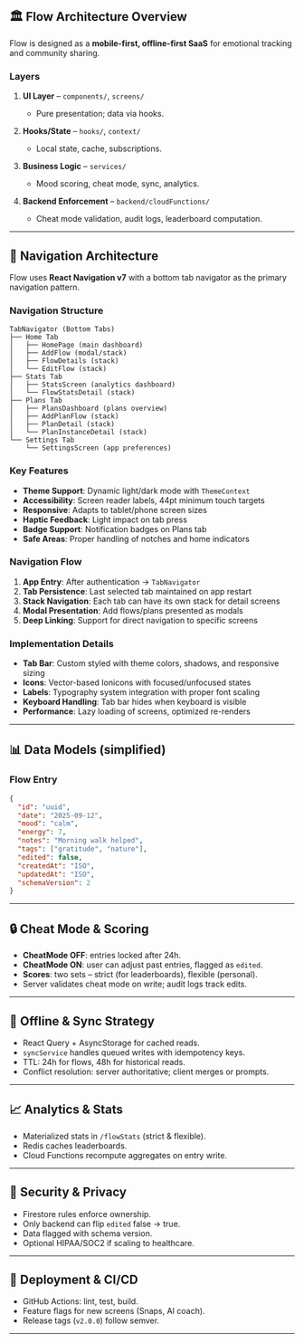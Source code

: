 ## 🏛️ Flow Architecture Overview

Flow is designed as a **mobile-first, offline-first SaaS** for emotional tracking and community sharing.

### Layers

1. **UI Layer** – `components/`, `screens/`

   * Pure presentation; data via hooks.
2. **Hooks/State** – `hooks/`, `context/`

   * Local state, cache, subscriptions.
3. **Business Logic** – `services/`

   * Mood scoring, cheat mode, sync, analytics.
4. **Backend Enforcement** – `backend/cloudFunctions/`

   * Cheat mode validation, audit logs, leaderboard computation.

---

## 🧭 Navigation Architecture

Flow uses **React Navigation v7** with a bottom tab navigator as the primary navigation pattern.

### Navigation Structure

```
TabNavigator (Bottom Tabs)
├── Home Tab
│   ├── HomePage (main dashboard)
│   ├── AddFlow (modal/stack)
│   ├── FlowDetails (stack)
│   └── EditFlow (stack)
├── Stats Tab
│   ├── StatsScreen (analytics dashboard)
│   └── FlowStatsDetail (stack)
├── Plans Tab
│   ├── PlansDashboard (plans overview)
│   ├── AddPlanFlow (stack)
│   ├── PlanDetail (stack)
│   └── PlanInstanceDetail (stack)
└── Settings Tab
    └── SettingsScreen (app preferences)
```

### Key Features

- **Theme Support**: Dynamic light/dark mode with `ThemeContext`
- **Accessibility**: Screen reader labels, 44pt minimum touch targets
- **Responsive**: Adapts to tablet/phone screen sizes
- **Haptic Feedback**: Light impact on tab press
- **Badge Support**: Notification badges on Plans tab
- **Safe Areas**: Proper handling of notches and home indicators

### Navigation Flow

1. **App Entry**: After authentication → `TabNavigator`
2. **Tab Persistence**: Last selected tab maintained on app restart
3. **Stack Navigation**: Each tab can have its own stack for detail screens
4. **Modal Presentation**: Add flows/plans presented as modals
5. **Deep Linking**: Support for direct navigation to specific screens

### Implementation Details

- **Tab Bar**: Custom styled with theme colors, shadows, and responsive sizing
- **Icons**: Vector-based Ionicons with focused/unfocused states
- **Labels**: Typography system integration with proper font scaling
- **Keyboard Handling**: Tab bar hides when keyboard is visible
- **Performance**: Lazy loading of screens, optimized re-renders

---

## 📊 Data Models (simplified)

### Flow Entry

```json
{
  "id": "uuid",
  "date": "2025-09-12",
  "mood": "calm",
  "energy": 7,
  "notes": "Morning walk helped",
  "tags": ["gratitude", "nature"],
  "edited": false,
  "createdAt": "ISO",
  "updatedAt": "ISO",
  "schemaVersion": 2
}
```

---

## 🔒 Cheat Mode & Scoring

* **CheatMode OFF**: entries locked after 24h.
* **CheatMode ON**: user can adjust past entries, flagged as `edited`.
* **Scores**: two sets – strict (for leaderboards), flexible (personal).
* Server validates cheat mode on write; audit logs track edits.

---

## 🔁 Offline & Sync Strategy

* React Query + AsyncStorage for cached reads.
* `syncService` handles queued writes with idempotency keys.
* TTL: 24h for flows, 48h for historical reads.
* Conflict resolution: server authoritative; client merges or prompts.

---

## 📈 Analytics & Stats

* Materialized stats in `/flowStats` (strict & flexible).
* Redis caches leaderboards.
* Cloud Functions recompute aggregates on entry write.

---

## 🔐 Security & Privacy

* Firestore rules enforce ownership.
* Only backend can flip `edited` false → true.
* Data flagged with schema version.
* Optional HIPAA/SOC2 if scaling to healthcare.

---

## 🚀 Deployment & CI/CD

* GitHub Actions: lint, test, build.
* Feature flags for new screens (Snaps, AI coach).
* Release tags (`v2.0.0`) follow semver.

---

